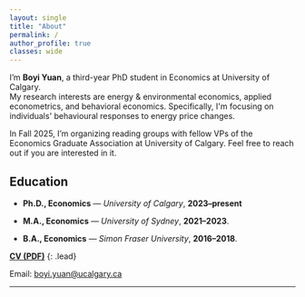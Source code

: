 ```yaml
---
layout: single
title: "About"
permalink: /
author_profile: true
classes: wide
---
```


I’m **Boyi Yuan**, a third-year PhD student in Economics at University of Calgary.  
My research interests are energy & environmental economics, applied econometrics, and behavioral economics. Specifically, I'm focusing on individuals' behavioural responses to energy price changes. 

In Fall 2025, I’m organizing reading groups with fellow VPs of the Economics Graduate Association at University of Calgary. Feel free to reach out if you are interested in it.

## Education

- **Ph.D., Economics** — *University of Calgary*, **2023–present**  


- **M.A., Economics** — *University of Sydney*, **2021–2023**. 

- **B.A., Economics** — *Simon Fraser University*, **2016–2018**. 


**[CV (PDF)](/files/Boyi_Yuan_CV.pdf)**
{: .lead}

Email: [boyi.yuan@ucalgary.ca](mailto:boyi.yuan@ucalgary.ca)

---


